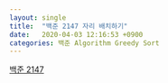 ```yaml
---
layout: single
title:  "백준 2147 자리 배치하기"
date:   2020-04-03 12:16:53 +0900
categories: 백준 Algorithm Greedy Sort
---
```




[백준 2147](https://www.acmicpc.net/problem/2147)



